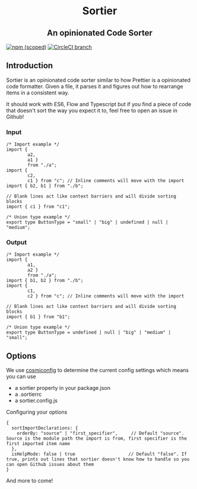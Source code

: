 <h1 align="center">Sortier</h1>
<h2 align="center">An opinionated Code Sorter</h2>

[![npm (scoped)](https://img.shields.io/npm/v/@snowcoders/sortier.svg)](https://www.npmjs.com/package/@snowcoders/sortier) 
[![CircleCI branch](https://img.shields.io/circleci/project/github/snowcoders/sortier.svg)](https://circleci.com/gh/snowcoders/sortier)

## Introduction
Sortier is an opinionated code sorter similar to how Prettier is a opinionated code formatter. Given a file, it parses it and figures out how to rearrange items in a consistent way.

It should work with ES6, Flow and Typescript but if you find a piece of code that doesn't sort the way you expect it to, feel free to open an issue in Github!

### Input
```
/* Import example */
import { 
        a2, 
        a1 } 
        from "./a";
import { 
        c2, 
        c1 } from "c"; // Inline comments will move with the import
import { b2, b1 } from "./b";

// Blank lines act like context barriers and will divide sorting blocks
import { c1 } from "c1";

/* Union type example */
export type ButtonType = "small" | "big" | undefined | null | "medium";
```
### Output
```
/* Import example */
import { 
        a1, 
        a2 } 
        from "./a";
import { b1, b2 } from "./b";
import { 
        c1, 
        c2 } from "c"; // Inline comments will move with the import

// Blank lines act like context barriers and will divide sorting blocks
import { b1 } from "b1";

/* Union type example */
export type ButtonType = undefined | null | "big" | "medium" | "small";
```

## Options

We use [cosmiconfig](https://www.npmjs.com/package/cosmiconfig) to determine the current config settings which means you can use
 - a sortier property in your package.json
 - a .sortierrc
 - a sortier.config.js

Configuring your options
```
{
  sortImportDeclarations: {
    orderBy: "source" | "first_specifier",     // Default "source". Source is the module path the import is from, first specifier is the first imported item name
  },
  isHelpMode: false | true                    // Default "false". If true, prints out lines that sortier doesn't know how to handle so you can open Github issues about them
}
```

And more to come!